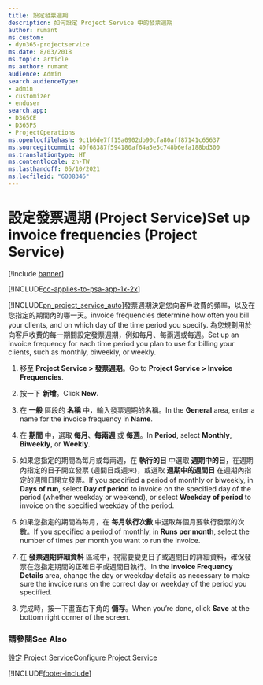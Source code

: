 ```yaml
---
title: 設定發票週期
description: 如何設定 Project Service 中的發票週期
author: rumant
ms.custom:
- dyn365-projectservice
ms.date: 8/03/2018
ms.topic: article
ms.author: rumant
audience: Admin
search.audienceType:
- admin
- customizer
- enduser
search.app:
- D365CE
- D365PS
- ProjectOperations
ms.openlocfilehash: 9c1b6de7ff15a0902db90cfa80aff87141c65637
ms.sourcegitcommit: 40f68387f594180af64a5e5c748b6efa188bd300
ms.translationtype: HT
ms.contentlocale: zh-TW
ms.lasthandoff: 05/10/2021
ms.locfileid: "6008346"
---
```

# <a name="set-up-invoice-frequencies-project-service"></a><span data-ttu-id="91b1c-103">設定發票週期 (Project Service)</span><span class="sxs-lookup"><span data-stu-id="91b1c-103">Set up invoice frequencies (Project Service)</span></span>

[!include [banner](../includes/psa-now-project-operations.md)]

[!INCLUDE[cc-applies-to-psa-app-1x-2x](../includes/cc-applies-to-psa-app-1x-2x.md)]

[!INCLUDE[pn_project_service_auto](../includes/pn-project-service-auto.md)]<span data-ttu-id="91b1c-104">發票週期決定您向客戶收費的頻率，以及在您指定的期間內的哪一天。</span><span class="sxs-lookup"><span data-stu-id="91b1c-104">invoice frequencies determine how often you bill your clients, and on which day of the time period you specify.</span></span> <span data-ttu-id="91b1c-105">為您規劃用於向客戶收費的每一期間設定發票週期，例如每月、每兩週或每週。</span><span class="sxs-lookup"><span data-stu-id="91b1c-105">Set up an invoice frequency for each time period you plan to use for billing your clients, such as monthly, biweekly, or weekly.</span></span>  
  
1.  <span data-ttu-id="91b1c-106">移至 **Project Service > 發票週期**。</span><span class="sxs-lookup"><span data-stu-id="91b1c-106">Go to **Project Service > Invoice Frequencies**.</span></span>  
  
2.  <span data-ttu-id="91b1c-107">按一下 **新增**。</span><span class="sxs-lookup"><span data-stu-id="91b1c-107">Click **New**.</span></span>  
  
3.  <span data-ttu-id="91b1c-108">在 **一般** 區段的 **名稱** 中，輸入發票週期的名稱。</span><span class="sxs-lookup"><span data-stu-id="91b1c-108">In the **General** area, enter a name for the invoice frequency in **Name**.</span></span>  
  
4.  <span data-ttu-id="91b1c-109">在 **期間** 中，選取 **每月**、**每兩週** 或 **每週**。</span><span class="sxs-lookup"><span data-stu-id="91b1c-109">In **Period**, select **Monthly**, **Biweekly**, or **Weekly**.</span></span>  
  
5.  <span data-ttu-id="91b1c-110">如果您指定的期間為每月或每兩週，在 **執行的日** 中選取 **週期中的日**，在週期內指定的日子開立發票 (週間日或週末)，或選取 **週期中的週間日** 在週期內指定的週間日開立發票。</span><span class="sxs-lookup"><span data-stu-id="91b1c-110">If you specified a period of monthly or biweekly, in **Days of run**, select **Day of period** to invoice on the specified day of the period (whether weekday or weekend), or select **Weekday of period** to invoice on the specified weekday of the period.</span></span>  
  
6.  <span data-ttu-id="91b1c-111">如果您指定的期間為每月，在 **每月執行次數** 中選取每個月要執行發票的次數。</span><span class="sxs-lookup"><span data-stu-id="91b1c-111">If you specified a period of monthly, in **Runs per month**, select the number of times per month you want to run the invoice.</span></span>  
  
7.  <span data-ttu-id="91b1c-112">在 **發票週期詳細資料** 區域中，視需要變更日子或週間日的詳細資料，確保發票在您指定期間的正確日子或週間日執行。</span><span class="sxs-lookup"><span data-stu-id="91b1c-112">In the **Invoice Frequency Details** area, change the day or weekday details as necessary to make sure the invoice runs on the correct day or weekday of the period you specified.</span></span>  
  
8.  <span data-ttu-id="91b1c-113">完成時，按一下畫面右下角的 **儲存**。</span><span class="sxs-lookup"><span data-stu-id="91b1c-113">When you’re done, click **Save** at the bottom right corner of the screen.</span></span>  
  
### <a name="see-also"></a><span data-ttu-id="91b1c-114">請參閱</span><span class="sxs-lookup"><span data-stu-id="91b1c-114">See Also</span></span>  
 [<span data-ttu-id="91b1c-115">設定 Project Service</span><span class="sxs-lookup"><span data-stu-id="91b1c-115">Configure Project Service</span></span>](../psa/configure.md)


[!INCLUDE[footer-include](../includes/footer-banner.md)]